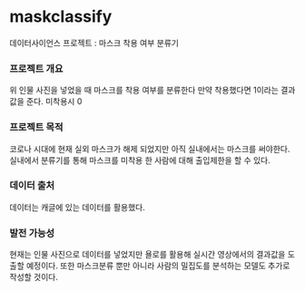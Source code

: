 # maskclassify
데이터사이언스 프로젝트 : 마스크 착용 여부 분류기

### 프로젝트 개요
위 인물 사진을 넣었을 때 마스크를 착용 여부를 분류한다 만약 착용했다면 1이라는 결과값을 준다. 미착용시 0
### 프로젝트 목적
코로나 시대에 현재 실외 마스크가 해제 되었지만 아직 실내에서는 마스크를 써야한다. 실내에서 분류기를 통해 마스크를 미착용 한 사람에 대해 출입제한을 할 수 있다.
### 데이터 출처
데이터는 캐글에 있는 데이터를 활용했다.
### 발전 가능성
현재는 인물 사진으로 데이터를 넣었지만 욜로를 활용해 실시간 영상에서의 결과값을 도출할 예정이다. 또한 마스크분류 뿐만 아니라 사람의 밀집도를 분석하는 모델도 추가로 작성할 것이다.
